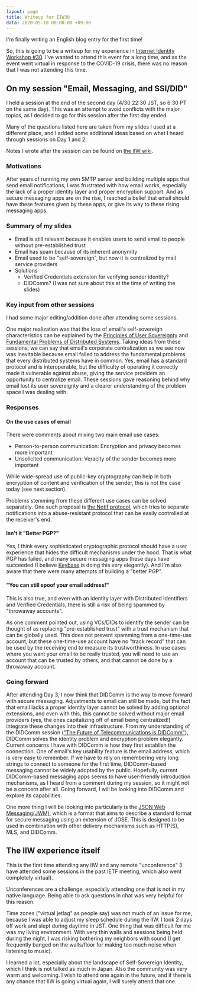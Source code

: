 ```yaml
---
layout: page
title: Writeup for IIW30
data: 2020-05-10 00:00:00 +09:00
---
```


I'm finally writing an English blog entry for the first time!

So, this is going to be a writeup for my experience in [Internet Identity Workshop #30](https://internetidentityworkshop.com/). I've wanted to attend this event for a long time, and as the event went virtual in response to the COVID-19 crisis, there was no reason that I was not attending this time.

## On my session "Email, Messaging, and SSI/DID"

<script async class="speakerdeck-embed" data-id="611b9926d37b401981b4792367d7fb7e" data-ratio="1.77777777777778" src="//speakerdeck.com/assets/embed.js"></script>

I held a session at the end of the second day (4/30 22:30 JST, so 6:30 PT on the same day). This was an attempt to avoid conflicts with the major topics, as I decided to go for this session after the first day ended.

Many of the questions listed here are taken from my slides I used at a different place, and I added some additional ideas based on what I heard through sessions on Day 1 and 2.

Notes I wrote after the session can be found on [the IIW wiki](https://iiw.idcommons.net/Open_Discussion_on_Email,_Messaging,_and_SSI/DID).

### Motivations

After years of running my own SMTP server and building multiple apps that send email notifications, I was frustrated with how email works, especially the lack of a proper identity layer and proper encryption support. And as secure messaging apps are on the rise, I reached a belief that email should have these features given by these apps, or give its way to these rising messaging apps.

### Summary of my slides

- Email is still relevant because it enables users to send email to people without pre-established trust
- Email has spam because of its inherent anonymity
- Email used to be "self-sovereign", but now it is centralized by mail service providers
- Solutions
  - Verified Credentials extension for verifying sender identity?
  - DIDComm? (I was not sure about this at the time of writing the slides)

### Key input from other sessions

I had some major editing/addition done after attending some sessions.

One major realization was that the loss of email's self-sovereign characteristics can be explained by the [Principles of User Sovereignty](https://iiw.idcommons.net/Principles_of_User_Sovereignty_(1/3)) and [Fundamental Problems of Distributed Systems](https://iiw.idcommons.net/Fundamental_Problems_of_Distributed_Systems_(2/3)). Taking ideas from these sessions, we can say that email's corporate centralization as we see now was inevitable because email failed to address the fundamental problems that every distributed systems have in common. Yes, email has a standard protocol and is interoperable, but the difficulty of operating it correctly made it vulnerable against abuse, giving the service providers an opportunity to centralize email. These sessions gave reasoning behind why email lost its user sovereignty and a clearer understanding of the problem space I was dealing with.

### Responses

#### On the use cases of email

There were comments about mixing two main email use cases:

- Person-to-person communication: Encryption and privacy becomes more important
- Unsolicited communication: Veracity of the sender becomes more important

While wide-spread use of public-key cryptography can help in both encryption of content and verification of the sender, this is not the case today (see next section).

Problems stemming from these different use cases can be solved separately. One such proposal is [the Notif protocol](https://www.slideshare.net/jim_fenton/notifs-2018), which tries to separate notifications into a abuse-resistant protocol that can be easily controlled at the receiver's end.

#### Isn't it "Better PGP?"

Yes, I think every sophisticated cryptographic protocol should have a user experience that hides the difficult mechanisms under the hood. That is what PGP has failed, and many secure messaging apps these days have succeeded (I believe [Keybase](https://keybase.io/) is doing this very elegantly). And I'm also aware that there were many attempts of building a "better PGP".

#### "You can still spoof your email address!"

This is also true, and even with an identity layer with Distributed Identifiers and Verified Credentials, there is still a risk of being spammed by "throwaway accounts".

As one comment pointed out, using VCs/DIDs to identify the sender can be thought of as replacing “pre-established trust” with a trust mechanism that can be globally used. This does not prevent spamming from a one-time-use account, but these one-time-use account have no "track record" that can be used by the receiving end to measure its trustworthiness. In use cases where you want your email to be really trusted, you will need to use an account that can be trusted by others, and that cannot be done by a throwaway account.

### Going forward

After attending Day 3, I now think that DIDComm is the way to move forward with secure messaging. Adjustments to email can still be made, but the fact that email lacks a proper identity layer cannot be solved by adding optional extensions, and even with this, this cannot be solved without major email providers (yes, the ones capitalizing off of email being centralized!) integrate these changes into their infrastructure. From my understanding of the DIDComm session (["The Future of Telecommunications is DIDComm"](https://iiw.idcommons.net/The_Future_of_Telecommunications_is_DID_Comm)), DIDComm solves the identity problem and encryption problem elegantly. Current concerns I have with DIDComm is how they first establish the connection. One of email's key usability feature is the email address, which is very easy to remember. If we have to rely on remembering very long strings to connect to someone for the first time, DIDComm-based messaging cannot be widely adopted by the public. Hopefully, current DIDComm-based messaging apps seems to have user-friendly introduction mechanisms, as I heard from a comment during my session, so it might not be a concern after all. Going forward, I will be looking into DIDComm and explore its capabilities.

One more thing I will be looking into particularly is the [JSON Web Messaging(JWM)](https://github.com/mattrglobal/jwm), which is a format that aims to describe a standard format for secure messaging using an extension of JOSE. This is designed to be used in combination with other delivery mechanisms such as HTTP(S), MLS, and DIDComm.

## The IIW experience itself

This is the first time attending any IIW and any remote "unconference" (I have attended some sessions in the past IETF meeting, which also went completely virtual).

Unconferences are a challenge, especially attending one that is not in my native language. Being able to ask questions in chat was very helpful for this reason.

Time zones ("virtual jetlag" as people say) was not much of an issue for me, because I was able to adjust my sleep schedule during the IIW. I took 2 days off work and slept during daytime in JST. One thing that was difficult for me was my living environment. With very thin walls and sessions being held during the night, I was risking bothering my neighbors with sound (I get frequently banged on the walls/floor for making too much noise when listening to music).

I learned a lot, especially about the landscape of Self-Sovereign Identity, which I think is not talked as much in Japan. Also the community was very warm and welcoming. I wish to attend one again in the future, and if there is any chance that IIW is going virtual again, I will surely attend that one.
